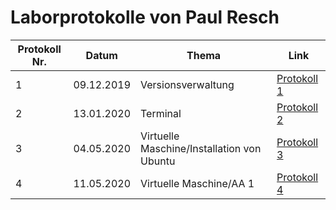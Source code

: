 # Laborprotokolle von Paul Resch


Protokoll Nr. | Datum | Thema | Link
------------ | ----- | ----- | ----
1 | 09.12.2019 | Versionsverwaltung | [Protokoll 1](https://github.com/HTLMechatronics/m17-3ahme-la1-sx/blob/respam17/protokoll/protokoll-1_respam17_2019-12-09.md)
2 | 13.01.2020 | Terminal | [Protokoll 2](https://github.com/HTLMechatronics/m17-3ahme-la1-sx/blob/respam17/protokoll/protokoll-2_respam17_2020-01-13.md)
3 | 04.05.2020 | Virtuelle Maschine/Installation von Ubuntu | [Protokoll 3](https://github.com/HTLMechatronics/m17-3ahme-la1-sx/blob/respam17/protokoll/protokoll-3_respam17_2020-05-04.md)
4 | 11.05.2020 | Virtuelle Maschine/AA 1 | [Protokoll 4](https://github.com/HTLMechatronics/m17-3ahme-la1-sx/blob/respam17/protokoll/protokoll-4_respam17_2020-05-11.md)
